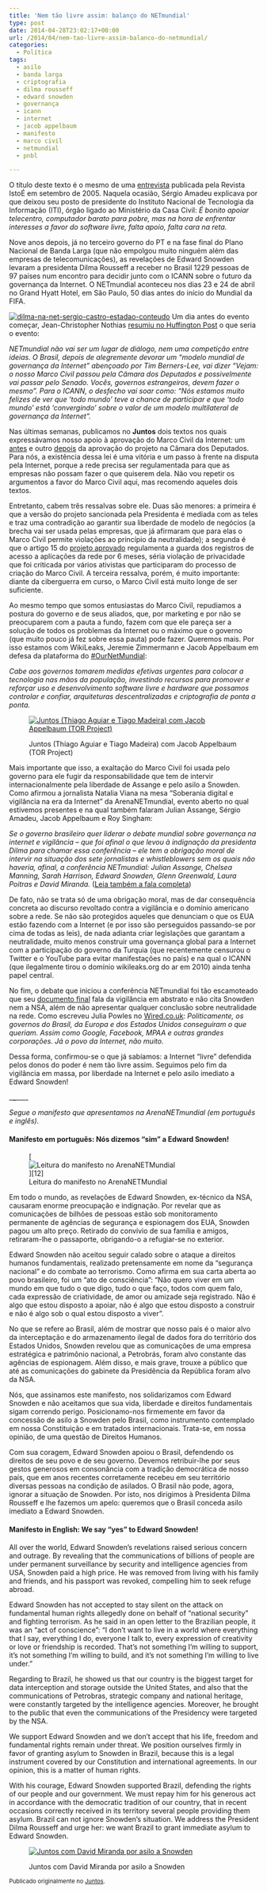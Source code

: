 ```yaml
---
title: 'Nem tão livre assim: balanço do NETmundial'
type: post
date: 2014-04-28T23:02:17+00:00
url: /2014/04/nem-tao-livre-assim-balanco-do-netmundial/
categories:
  - Política
tags:
  - asilo
  - banda larga
  - criptografia
  - dilma rousseff
  - edward snowden
  - governança
  - icann
  - internet
  - jacob appelbaum
  - manifesto
  - marco civil
  - netmundial
  - pnbl

---
```

O título deste texto é o mesmo de uma [entrevista][1] publicada pela Revista IstoÉ em setembro de 2005. Naquela ocasião, Sérgio Amadeu explicava por que deixou seu posto de presidente do Instituto Nacional de Tecnologia da Informação (ITI), órgão ligado ao Ministério da Casa Civil: _É bonito apoiar telecentro, computador barato para pobre, mas na hora de enfrentar interesses a favor do software livre, falta apoio, falta cara na reta._

Nove anos depois, já no terceiro governo do PT e na fase final do Plano Nacional de Banda Larga (que não empolgou muito ninguém além das empresas de telecomunicações), as revelações de Edward Snowden levaram a presidenta Dilma Rousseff a receber no Brasil 1229 pessoas de 97 países num encontro para decidir junto com o ICANN sobre o futuro da governança da Internet. O NETmundial aconteceu nos dias 23 e 24 de abril no Grand Hyatt Hotel, em São Paulo, 50 dias antes do início do Mundial da FIFA.

[<img src="https://i0.wp.com/tiagomadeira.com/wp-content/uploads/2016/12/Dilma-na-net-SÉRGIO-CASTRO-ESTADÃO-CONTEÚDO.jpg?resize=300%2C200&ssl=1" alt="dilma-na-net-sergio-castro-estadao-conteudo" class="alignright size-medium wp-image-3018" srcset="https://i0.wp.com/tiagomadeira.com/wp-content/uploads/2016/12/Dilma-na-net-SÉRGIO-CASTRO-ESTADÃO-CONTEÚDO.jpg?resize=300%2C200&ssl=1 300w, https://i0.wp.com/tiagomadeira.com/wp-content/uploads/2016/12/Dilma-na-net-SÉRGIO-CASTRO-ESTADÃO-CONTEÚDO.jpg?w=600&ssl=1 600w" sizes="(max-width: 300px) 100vw, 300px" data-recalc-dims="1" />][2] Um dia antes do evento começar, Jean-Christopher Nothias [resumiu no Huffington Post][3] o que seria o evento:

_NETmundial não vai ser um lugar de diálogo, nem uma competição entre ideias. O Brasil, depois de alegremente devorar um “modelo mundial de governança da Internet” abençoado por Tim Berners-Lee, vai dizer “Vejam: o nosso Marco Civil passou pela Câmara dos Deputados e possivelmente vai passar pelo Senado. Vocês, governos estrangeiros, devem fazer o mesmo”. Para o ICANN, o desfecho vai soar como: “Nós estamos muito felizes de ver que ‘todo mundo’ teve a chance de participar e que ‘todo mundo’ está ‘convergindo’ sobre o valor de um modelo multilateral de governança da Internet”._

Nas últimas semanas, publicamos no **Juntos** dois textos nos quais expressávamos nosso apoio à aprovação do Marco Civil da Internet: um [antes][4] e outro [depois][5] da aprovação do projeto na Câmara dos Deputados. Para nós, a existência dessa lei é uma vitória e um passo à frente na disputa pela Internet, porque a rede precisa ser regulamentada para que as empresas não possam fazer o que quiserem dela. Não vou repetir os argumentos a favor do Marco Civil aqui, mas recomendo aqueles dois textos.

Entretanto, cabem três ressalvas sobre ele. Duas são menores: a primeira é que a versão do projeto sancionada pela Presidenta é mediada com as teles e traz uma contradição ao garantir sua liberdade de modelo de negócios (a brecha vai ser usada pelas empresas, que já afirmaram que para elas o Marco Civil permite violações ao princípio da neutralidade); a segunda é que o artigo 15 do [projeto aprovado][6] regulamenta a guarda dos registros de acesso a aplicações da rede por 6 meses, séria violação de privacidade que foi criticada por vários ativistas que participaram do processo de criação do Marco Civil. A terceira ressalva, porém, é muito importante: diante da ciberguerra em curso, o Marco Civil está muito longe de ser suficiente.

Ao mesmo tempo que somos entusiastas do Marco Civil, repudiamos a postura do governo e de seus aliados, que, por marketing e por não se preocuparem com a pauta a fundo, fazem com que ele pareça ser a solução de todos os problemas da Internet ou o máximo que o governo (que muito pouco já fez sobre essa pauta) pode fazer. Queremos mais. Por isso estamos com WikiLeaks, Jeremie Zimmermann e Jacob Appelbaum em defesa da plataforma do [#OurNetMundial][7]:

_Cabe aos governos tomarem medidas efetivas urgentes para colocar a tecnologia nas mãos da população, investindo recursos para promover e reforçar uso e desenvolvimento software livre e hardware que possamos controlar e confiar, arquiteturas descentralizadas e criptografia de ponta a ponta._<figure id="attachment_3019" style="max-width: 604px" class="wp-caption aligncenter">

[<img src="https://i1.wp.com/tiagomadeira.com/wp-content/uploads/2016/12/10287734_782706865087932_1883987884_o.jpg?resize=604%2C402&ssl=1" alt="Juntos (Thiago Aguiar e Tiago Madeira) com Jacob Appelbaum (TOR Project)" class="size-large wp-image-3019" srcset="https://i1.wp.com/tiagomadeira.com/wp-content/uploads/2016/12/10287734_782706865087932_1883987884_o.jpg?resize=650%2C433&ssl=1 650w, https://i1.wp.com/tiagomadeira.com/wp-content/uploads/2016/12/10287734_782706865087932_1883987884_o.jpg?resize=300%2C200&ssl=1 300w, https://i1.wp.com/tiagomadeira.com/wp-content/uploads/2016/12/10287734_782706865087932_1883987884_o.jpg?resize=768%2C512&ssl=1 768w, https://i1.wp.com/tiagomadeira.com/wp-content/uploads/2016/12/10287734_782706865087932_1883987884_o.jpg?w=1208&ssl=1 1208w, https://i1.wp.com/tiagomadeira.com/wp-content/uploads/2016/12/10287734_782706865087932_1883987884_o.jpg?w=1812&ssl=1 1812w" sizes="(max-width: 604px) 100vw, 604px" data-recalc-dims="1" />][8]<figcaption class="wp-caption-text">Juntos (Thiago Aguiar e Tiago Madeira) com Jacob Appelbaum (TOR Project)</figcaption></figure>

Mais importante que isso, a exaltação do Marco Civil foi usada pelo governo para ele fugir da responsabilidade que tem de intervir internacionalmente pela liberdade de Assange e pelo asilo a Snowden. Como afirmou a jornalista Natalia Viana na mesa “Soberania digital e vigilância na era da Internet” da ArenaNETmundial, evento aberto no qual estivemos presentes e na qual também falaram Julian Assange, Sérgio Amadeu, Jacob Appelbaum e Roy Singham:

_Se o governo brasileiro quer liderar o debate mundial sobre governança na internet e vigilância – que foi afinal o que levou à indignação da presidenta Dilma para chamar essa conferência – ele tem a obrigação moral de intervir na situação dos sete jornalistas e whistleblowers sem os quais não haveria, afinal, a conferência NETmundial: Julian Assange, Chelsea Manning, Sarah Harrison, Edward Snowden, Glenn Greenwald, Laura Poitras e David Miranda._ ([Leia também a fala completa][9])

De fato, não se trata só de uma obrigação moral, mas de dar consequência concreta ao discurso revoltado contra a vigilância e o domínio americano sobre a rede. Se não são protegidos aqueles que denunciam o que os EUA estão fazendo com a Internet (e por isso são perseguidos passando-se por cima de todas as leis), de nada adianta criar legislações que garantam a neutralidade, muito menos construir uma governança global para a Internet com a participação do governo da Turquia (que recentemente censurou o Twitter e o YouTube para evitar manifestações no país) e na qual o ICANN (que ilegalmente tirou o domínio wikileaks.org do ar em 2010) ainda tenha papel central.

No fim, o debate que iniciou a conferência NETmundial foi tão escamoteado que seu [documento final][10] fala da vigilância em abstrato e não cita Snowden nem a NSA, além de não apresentar qualquer conclusão sobre neutralidade na rede. Como escreveu Julia Powles no [Wired.co.uk][11]: _Politicamente, os governos do Brasil, da Europa e dos Estados Unidos conseguiram o que queriam. Assim como Google, Facebook, MPAA e outras grandes corporações. Já o povo da Internet, não muito._

Dessa forma, confirmou-se o que já sabíamos: a Internet “livre” defendida pelos donos do poder é nem tão livre assim. Seguimos pelo fim da vigilância em massa, por liberdade na Internet e pelo asilo imediato a Edward Snowden!

\___\___\____

_Segue o manifesto que apresentamos na ArenaNETmundial (em português e inglês)._

#### Manifesto em português: Nós dizemos “sim” a Edward Snowden!

<figure id="attachment_3020" style="max-width: 300px" class="wp-caption alignright">[<img src="https://i2.wp.com/tiagomadeira.com/wp-content/uploads/2016/12/10287994_782706868421265_441593671_o.jpg?resize=300%2C200&ssl=1" alt="Leitura do manifesto no ArenaNETMundial" class="size-medium wp-image-3020" srcset="https://i2.wp.com/tiagomadeira.com/wp-content/uploads/2016/12/10287994_782706868421265_441593671_o.jpg?resize=300%2C200&ssl=1 300w, https://i2.wp.com/tiagomadeira.com/wp-content/uploads/2016/12/10287994_782706868421265_441593671_o.jpg?resize=768%2C512&ssl=1 768w, https://i2.wp.com/tiagomadeira.com/wp-content/uploads/2016/12/10287994_782706868421265_441593671_o.jpg?resize=650%2C433&ssl=1 650w, https://i2.wp.com/tiagomadeira.com/wp-content/uploads/2016/12/10287994_782706868421265_441593671_o.jpg?w=1208&ssl=1 1208w, https://i2.wp.com/tiagomadeira.com/wp-content/uploads/2016/12/10287994_782706868421265_441593671_o.jpg?w=1812&ssl=1 1812w" sizes="(max-width: 300px) 100vw, 300px" data-recalc-dims="1" />][12]<figcaption class="wp-caption-text">Leitura do manifesto no ArenaNETMundial</figcaption></figure> Em todo o mundo, as revelações de Edward Snowden, ex-técnico da NSA, causaram enorme preocupação e indignação. Por revelar que as comunicações de bilhões de pessoas estão sob monitoramento permanente de agências de segurança e espionagem dos EUA, Snowden pagou um alto preço. Retirado do convívio de sua família e amigos, retiraram-lhe o passaporte, obrigando-o a refugiar-se no exterior.

Edward Snowden não aceitou seguir calado sobre o ataque a direitos humanos fundamentais, realizado pretensamente em nome da “segurança nacional” e do combate ao terrorismo. Como afirma em sua carta aberta ao povo brasileiro, foi um “ato de consciência”: “Não quero viver em um mundo em que tudo o que digo, tudo o que faço, todos com quem falo, cada expressão de criatividade, de amor ou amizade seja registrado. Não é algo que estou disposto a apoiar, não é algo que estou disposto a construir e não é algo sob o qual estou disposto a viver”.

No que se refere ao Brasil, além de mostrar que nosso país é o maior alvo da interceptação e do armazenamento ilegal de dados fora do território dos Estados Unidos, Snowden revelou que as comunicações de uma empresa estratégica e patrimônio nacional, a Petrobrás, foram alvo constante das agências de espionagem. Além disso, e mais grave, trouxe a público que até as comunicações do gabinete da Presidência da República foram alvo da NSA.

Nós, que assinamos este manifesto, nos solidarizamos com Edward Snowden e não aceitamos que sua vida, liberdade e direitos fundamentais sigam correndo perigo. Posicionamo-nos firmemente em favor da concessão de asilo a Snowden pelo Brasil, como instrumento contemplado em nossa Constituição e em tratados internacionais. Trata-se, em nossa opinião, de uma questão de Direitos Humanos.

Com sua coragem, Edward Snowden apoiou o Brasil, defendendo os direitos de seu povo e de seu governo. Devemos retribuir-lhe por seus gestos generosos em consonância com a tradição democrática de nosso país, que em anos recentes corretamente recebeu em seu território diversas pessoas na condição de asilados. O Brasil não pode, agora, ignorar a situação de Snowden. Por isto, nos dirigimos à Presidenta Dilma Rousseff e lhe fazemos um apelo: queremos que o Brasil conceda asilo imediato a Edward Snowden.

#### Manifesto in English: We say “yes” to Edward Snowden!

All over the world, Edward Snowden’s revelations raised serious concern and outrage. By revealing that the communications of billions of people are under permanent surveillance by security and intelligence agencies from USA, Snowden paid a high price. He was removed from living with his family and friends, and his passport was revoked, compelling him to seek refuge abroad.

Edward Snowden has not accepted to stay silent on the attack on fundamental human rights allegedly done on behalf of “national security” and fighting terrorism. As he said in an open letter to the Brazilian people, it was an “act of conscience”: “I don’t want to live in a world where everything that I say, everything I do, everyone I talk to, every expression of creativity or love or friendship is recorded. That’s not something I’m willing to support, it’s not something I’m willing to build, and it’s not something I’m willing to live under.”

Regarding to Brazil, he showed us that our country is the biggest target for data interception and storage outside the United States, and also that the communications of Petrobras, strategic company and national heritage, were constantly targeted by the intelligence agencies. Moreover, he brought to the public that even the communications of the Presidency were targeted by the NSA.

We support Edward Snowden and we don’t accept that his life, freedom and fundamental rights remain under threat. We position ourselves firmly in favor of granting asylum to Snowden in Brazil, because this is a legal instrument covered by our Constitution and international agreements. In our opinion, this is a matter of human rights.

With his courage, Edward Snowden supported Brazil, defending the rights of our people and our government. We must repay him for his generous act in accordance with the democratic tradition of our country, that in recent occasions correctly received in its territory several people providing them asylum. Brazil can not ignore Snowden’s situation. We address the President Dilma Rousseff and urge her: we want Brazil to grant immediate asylum to Edward Snowden.<figure id="attachment_3015" style="max-width: 604px" class="wp-caption aligncenter">

[<img src="https://i2.wp.com/tiagomadeira.com/wp-content/uploads/2016/12/1622553_10202982212175072_1296402295_o-1.jpg?resize=604%2C400&ssl=1" alt="Juntos com David Miranda por asilo a Snowden" class="size-large wp-image-3015" srcset="https://i2.wp.com/tiagomadeira.com/wp-content/uploads/2016/12/1622553_10202982212175072_1296402295_o-1.jpg?resize=650%2C431&ssl=1 650w, https://i2.wp.com/tiagomadeira.com/wp-content/uploads/2016/12/1622553_10202982212175072_1296402295_o-1.jpg?resize=300%2C199&ssl=1 300w, https://i2.wp.com/tiagomadeira.com/wp-content/uploads/2016/12/1622553_10202982212175072_1296402295_o-1.jpg?resize=768%2C509&ssl=1 768w, https://i2.wp.com/tiagomadeira.com/wp-content/uploads/2016/12/1622553_10202982212175072_1296402295_o-1.jpg?w=1208&ssl=1 1208w, https://i2.wp.com/tiagomadeira.com/wp-content/uploads/2016/12/1622553_10202982212175072_1296402295_o-1.jpg?w=1812&ssl=1 1812w" sizes="(max-width: 604px) 100vw, 604px" data-recalc-dims="1" />][13]<figcaption class="wp-caption-text">Juntos com David Miranda por asilo a Snowden</figcaption></figure>

<small>Publicado originalmente no <a href="https://juntos.org.br/2014/04/nem-tao-livre-assim-balanco-do-netmundial/">Juntos</a>.</small>

 [1]: http://www.istoe.com.br/reportagens/detalhePrint.htm?idReportagem=10069&txPrint=completo
 [2]: https://i0.wp.com/tiagomadeira.com/wp-content/uploads/2016/12/Dilma-na-net-SÉRGIO-CASTRO-ESTADÃO-CONTEÚDO.jpg?ssl=1
 [3]: http://www.huffingtonpost.com/jeanchristophe-nothias/for-more-internet-and-mor_b_5175698.html?ncid=txtlnkusaolp00000592
 [4]: http://juntos.org.br/2014/03/pela-aprovacao-do-marco-civil-da-internet-com-o-principio-da-neutralidade/
 [5]: http://juntos.org.br/2014/03/um-passo-a-frente-na-disputa-pela-internet/
 [6]: http://www.camara.gov.br/proposicoesWeb/prop_mostrarintegra?codteor=1238705&filename=Tramitacao-PL+2126/2011
 [7]: https://netmundial.net/
 [8]: https://i1.wp.com/tiagomadeira.com/wp-content/uploads/2016/12/10287734_782706865087932_1883987884_o.jpg?ssl=1
 [9]: http://juntos.org.br/2014/04/natalia-viana-nao-falar-sobre-asilo-a-snowden-e-como-nao-ver-o-elefante-branco-na-sala/
 [10]: http://netmundial.br/wp-content/uploads/2014/04/NETmundial-Multistakeholder-Document.pdf
 [11]: http://www.wired.co.uk/news/archive/2014-04/28/internet-diplomacy-netmundial
 [12]: https://i2.wp.com/tiagomadeira.com/wp-content/uploads/2016/12/10287994_782706868421265_441593671_o.jpg?ssl=1
 [13]: https://i2.wp.com/tiagomadeira.com/wp-content/uploads/2016/12/1622553_10202982212175072_1296402295_o-1.jpg?ssl=1
